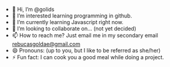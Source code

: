 - 👋 Hi, I’m @golids
- 👀 I’m interested learning programming in github.
- 🌱 I’m currently learning Javascript right now.
- 💞️ I’m looking to collaborate on... (not yet decided)
- 📫 How to reach me? Just email me in my secondary email rebucasgoldae@gmail.com
- 😄 Pronouns: (up to you, but I like to be referred as she/her)
- ⚡ Fun fact: I can cook you a good meal while doing a project.

<!---
golids/golids is a ✨ special ✨ repository because its `README.md` (this file) appears on your GitHub profile.
You can click the Preview link to take a look at your changes.
--->
